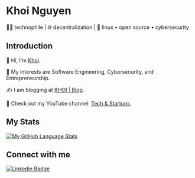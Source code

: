 # Khoi Nguyen

🧑‍💻 technophile | 🌐 decentralization | 🐧 linux • open source • cybersecurity

## Introduction

👋 Hi, I'm [Khoi](https://www.imkhoi.com).

🤔 My interests are Software Engineering, Cybersecurity, and Entrepreneurship.

✍️ I am blogging at [KHOI | Blog](https://blog.imkhoi.com/).

🎥 Check out my YouTube channel: [Tech & Startups](https://www.youtube.com/channel/UCo3A3_8jiHnepCQnb9aBtjQ?sub_confirmation=true).

## My Stats
[![My GitHub Language Stats](https://github-readme-stats.vercel.app/api/top-langs/?username=khoiuna&langs_count=5&theme=tokyonight)]()

## Connect with me
[![Linkedin Badge](https://img.shields.io/badge/-khoiuna-blue?style=flat-circle&logo=Linkedin&logoColor=white&link=https://www.linkedin.com/in/khoiuna/)](https://www.linkedin.com/in/khoiuna/)
